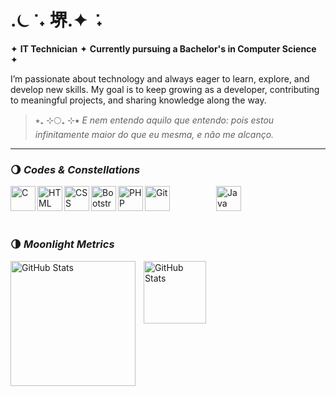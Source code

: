 # .⏾ ݁ ˖ 堺.✦︎ ݁ ˖

✦︎ **IT Technician** ✦︎ **Currently pursuing a Bachelor's in Computer Science** ✦︎

I’m passionate about technology and always eager to learn, explore, and develop new skills. My goal is to keep growing as a developer, contributing to meaningful projects, and sharing knowledge along the way.

> ⭒₊ ⊹🌕₊ ⊹⭑ *E nem entendo aquilo que entendo: pois estou infinitamente maior do que eu mesma, e não me alcanço.*

---

### 🌖 _Codes & Constellations_
<img 
    align="left" 
    alt="C"
    title="C" 
    height="40px"
    src="https://cdn.jsdelivr.net/gh/devicons/devicon@latest/icons/c/c-original.svg" 
/>
<img 
    align="left" 
    alt="HTML"
    title="HTML" 
    height="40px"
    src="https://cdn.jsdelivr.net/gh/devicons/devicon@latest/icons/html5/html5-original.svg" 
/>
<img 
    align="left" 
    alt="CSS" 
    title="CSS"
    height="40px"
    src="https://cdn.jsdelivr.net/gh/devicons/devicon@latest/icons/css3/css3-original.svg" 
/>
<img 
    align="left" 
    alt="Bootstrap"
    title="Bootstrap" 
    height="40px"
    src="https://cdn.jsdelivr.net/gh/devicons/devicon@latest/icons/bootstrap/bootstrap-original.svg" 
/>
<img 
    align="left" 
    alt="PHP" 
    title="PHP"
    height="40px"
    src="https://cdn.jsdelivr.net/gh/devicons/devicon@latest/icons/php/php-original.svg" 
/>
<img 
    alt="Git" 
    title="Git"
    height="40px"
    style="padding-right: 50px;" 
    src="https://cdn.jsdelivr.net/gh/devicons/devicon@latest/icons/git/git-original.svg" 
/>
<img  
    alt="Java"
    title="Java" 
    height="40px"
    style="padding-left: 20px;" 
    src="https://cdn.jsdelivr.net/gh/devicons/devicon@latest/icons/java/java-original.svg" 
/>
<br clear="left"/><br/>

### 🌗 _Moonlight Metrics_

<p>
    <img 
        align="left" 
        alt="GitHub Stats" 
        height="200" 
        style="padding-right: 10px;" 
        src="https://github-readme-stats.vercel.app/api?username=luanasakai&show_icons=true&theme=catppuccin_mocha&include_all_commits=true" 
    />
    <img 
      align="left" 
      alt="GitHub Stats" 
      height="100" 
      src="https://github-readme-stats.vercel.app/api/top-langs/?username=luanasakai&theme=catppuccin_mocha&layout=compact&langs_count=9" 
  />
</p>

<!-- @import "[TOC]" {cmd="toc" depthFrom=1 depthTo=6 orderedList=false}

<p align="left">
    <a href="https://www.youtube.com/@larissakich?sub_confirmation=1">
        <img 
            alt="youtube subscribers" 
            title="Inscreva-se no meu canal" 
            src="https://custom-icon-badges.demolab.com/badge/custom-badge-blue.svg?logo=paintbrush&logoColor=white"
        />
    </a>
    <a href="https://www.youtube.com/@larissakich">
        <img 
            alt="youtube views" 
            title="Vizualizações no YouTube" 
            src="https://custom-icon-badges.demolab.com/youtube/channel/views/UCo-gJ8RnTn5akHqHvO55DVA?color=%23E1AD0E&logo=eye&logoColor=white&style=for-the-badge&labelColor=C79600"
        />
    </a> 
    <a href="https://github.com/Larissakich?tab=repositories&sort=stargazers">
        <img 
            alt="Total de estrelas" 
            title="Total de estrelas GitHub" 
            src="https://custom-icon-badges.demolab.com/github/stars/Larissakich?color=55960c&style=for-the-badge&labelColor=488207&logo=star&label=estrelas"
        />
    </a>
    <a href="https://github.com/Larissakich?tab=followers">
        <img 
            alt="Seguidores" 
            title="Me siga no GitHub" 
            src="https://custom-icon-badges.demolab.com/github/followers/Larissakich?color=236ad3&labelColor=1155ba&style=for-the-badge&logo=github&label=Seguidores&logoColor=white"
        />
    </a>
</p>

-->
